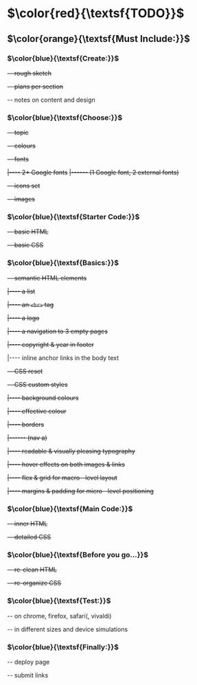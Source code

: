 [comment]: <> (open preview in VS --> CTRL+SHIFT+V)

# $\color{red}{\textsf{TODO}}$

## $\color{orange}{\textsf{Must Include:}}$


### $\color{blue}{\textsf{Create:}}$

~~-- rough sketch~~

~~-- plans per section~~

-- notes on content and design


### $\color{blue}{\textsf{Choose:}}$

~~-- topic~~

~~-- colours~~

~~-- fonts~~

~~|---- 2+ Google fonts~~
~~|------ (1 Google font, 2 external fonts)~~

~~-- icons set~~

~~-- images~~


### $\color{blue}{\textsf{Starter Code:}}$

~~-- basic HTML~~

~~-- basic CSS~~


### $\color{blue}{\textsf{Basics:}}$

~~-- semantic HTML elements~~

~~|---- a list~~

~~|---- an ```<hr>``` tag~~

~~|---- a logo~~

~~|---- a navigation to 3 empty pages~~

~~|---- copyright & year in footer~~

|---- inline anchor links in the body text

~~-- CSS reset~~

~~-- CSS custom styles~~

~~|---- background colours~~

~~|---- effective colour~~

~~|---- borders~~

~~|------ (nav a)~~

~~|---- readable & visually pleasing typography~~

~~|---- hover effects on both images & links~~

~~|---- flex & grid for macro--level layout~~

~~|---- margins & padding for micro--level positioning~~


### $\color{blue}{\textsf{Main Code:}}$

~~-- inner HTML~~

~~-- detailed CSS~~

### $\color{blue}{\textsf{Before you go...}}$

~~-- re-clean HTML~~

~~-- re-organize CSS~~


### $\color{blue}{\textsf{Test:}}$

-- on chrome, firefox, safari(, vivaldi)

-- in different sizes and device simulations


### $\color{blue}{\textsf{Finally:}}$

-- deploy page

-- submit links